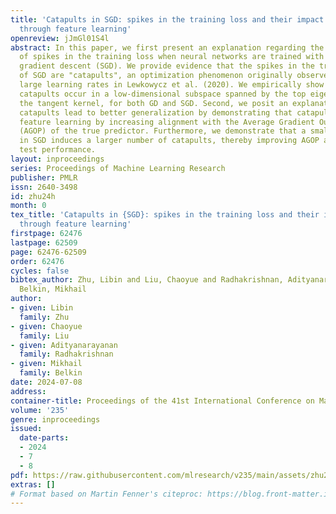 ```yaml
---
title: 'Catapults in SGD: spikes in the training loss and their impact on generalization
  through feature learning'
openreview: jJmGl01S4l
abstract: In this paper, we first present an explanation regarding the common occurrence
  of spikes in the training loss when neural networks are trained with stochastic
  gradient descent (SGD). We provide evidence that the spikes in the training loss
  of SGD are "catapults", an optimization phenomenon originally observed in GD with
  large learning rates in Lewkowycz et al. (2020). We empirically show that these
  catapults occur in a low-dimensional subspace spanned by the top eigenvectors of
  the tangent kernel, for both GD and SGD. Second, we posit an explanation for how
  catapults lead to better generalization by demonstrating that catapults increase
  feature learning by increasing alignment with the Average Gradient Outer Product
  (AGOP) of the true predictor. Furthermore, we demonstrate that a smaller batch size
  in SGD induces a larger number of catapults, thereby improving AGOP alignment and
  test performance.
layout: inproceedings
series: Proceedings of Machine Learning Research
publisher: PMLR
issn: 2640-3498
id: zhu24h
month: 0
tex_title: 'Catapults in {SGD}: spikes in the training loss and their impact on generalization
  through feature learning'
firstpage: 62476
lastpage: 62509
page: 62476-62509
order: 62476
cycles: false
bibtex_author: Zhu, Libin and Liu, Chaoyue and Radhakrishnan, Adityanarayanan and
  Belkin, Mikhail
author:
- given: Libin
  family: Zhu
- given: Chaoyue
  family: Liu
- given: Adityanarayanan
  family: Radhakrishnan
- given: Mikhail
  family: Belkin
date: 2024-07-08
address:
container-title: Proceedings of the 41st International Conference on Machine Learning
volume: '235'
genre: inproceedings
issued:
  date-parts:
  - 2024
  - 7
  - 8
pdf: https://raw.githubusercontent.com/mlresearch/v235/main/assets/zhu24h/zhu24h.pdf
extras: []
# Format based on Martin Fenner's citeproc: https://blog.front-matter.io/posts/citeproc-yaml-for-bibliographies/
---
```

